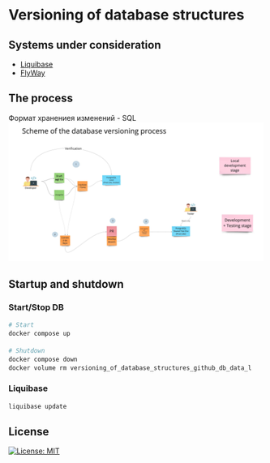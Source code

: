 # Versioning of database structures


## Systems under consideration
 - [Liquibase](https://www.liquibase.org)
 - [FlyWay](http://flywaydb.org)

## The process
Формат хранениея изменений - SQL
![Versioning of database structures](img/versioning_of_database_structures.jpg)


## Startup and shutdown

### Start/Stop DB
```bash
# Start
docker compose up

# Shutdown
docker compose down
docker volume rm versioning_of_database_structures_github_db_data_l
```
### Liquibase
```bash
liquibase update
```
 

## License 
[![License: MIT](https://img.shields.io/badge/License-MIT-yellow.svg)](https://opensource.org/licenses/MIT)
